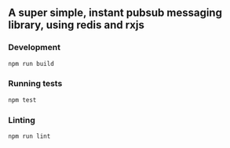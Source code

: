 ## A super simple, instant pubsub messaging library, using redis and rxjs

### Development

```bash
npm run build
```

### Running tests

```bash
npm test
```

### Linting

```bash
npm run lint
```
